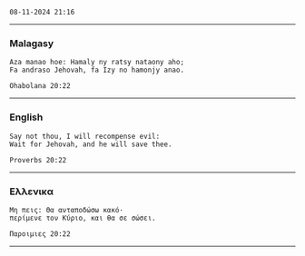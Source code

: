 `` 08-11-2024 21:16 ``

___

### Malagasy

```gospel
Aza manao hoe: Hamaly ny ratsy nataony aho;
Fa andraso Jehovah, fa Izy no hamonjy anao.

Ohabolana 20:22
```
___

### English

```gospel
Say not thou, I will recompense evil:
Wait for Jehovah, and he will save thee.

Proverbs 20:22
```
___

### Eλλενικα

```gospel
Μη πεις: Θα ανταποδώσω κακό·
περίμενε τον Κύριο, και θα σε σώσει.

Παροιμιες 20:22
```
___
